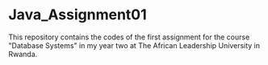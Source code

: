 # Java_Assignment01
This repository contains the codes of the first assignment for the course "Database Systems" in my year two at The African Leadership University in Rwanda.
